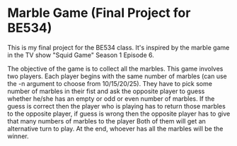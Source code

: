 # Marble Game (Final Project for BE534)

This is my final project for the BE534 class. It's inspired by the marble game in the TV show "Squid Game" Season 1 Episode 6.

The objective of the game is to collect all the marbles. This game involves two players. Each player begins with the same number of marbles (can use the -n argument to choose from 10/15/20/25). They have to pick some number of marbles in their fist and ask the opposite player to guess whether he/she has an empty or odd or even number of marbles. If the guess is correct then the player who is playing has to return those marbles to the opposite player, if guess is wrong then the opposite player has to give that many numbers of marbles to the player Both of them will get an alternative turn to play. At the end, whoever has all the marbles will be the winner.
